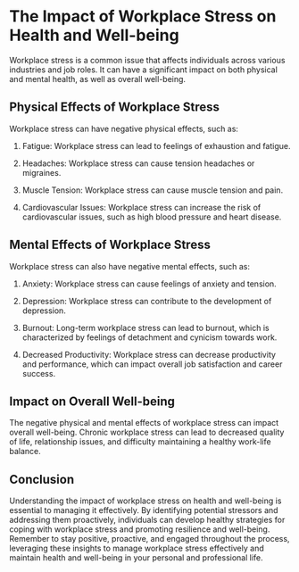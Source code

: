 The Impact of Workplace Stress on Health and Well-being
================================================================================

Workplace stress is a common issue that affects individuals across various industries and job roles. It can have a significant impact on both physical and mental health, as well as overall well-being.

Physical Effects of Workplace Stress
------------------------------------

Workplace stress can have negative physical effects, such as:

1. Fatigue: Workplace stress can lead to feelings of exhaustion and fatigue.

2. Headaches: Workplace stress can cause tension headaches or migraines.

3. Muscle Tension: Workplace stress can cause muscle tension and pain.

4. Cardiovascular Issues: Workplace stress can increase the risk of cardiovascular issues, such as high blood pressure and heart disease.

Mental Effects of Workplace Stress
----------------------------------

Workplace stress can also have negative mental effects, such as:

1. Anxiety: Workplace stress can cause feelings of anxiety and tension.

2. Depression: Workplace stress can contribute to the development of depression.

3. Burnout: Long-term workplace stress can lead to burnout, which is characterized by feelings of detachment and cynicism towards work.

4. Decreased Productivity: Workplace stress can decrease productivity and performance, which can impact overall job satisfaction and career success.

Impact on Overall Well-being
----------------------------

The negative physical and mental effects of workplace stress can impact overall well-being. Chronic workplace stress can lead to decreased quality of life, relationship issues, and difficulty maintaining a healthy work-life balance.

Conclusion
----------

Understanding the impact of workplace stress on health and well-being is essential to managing it effectively. By identifying potential stressors and addressing them proactively, individuals can develop healthy strategies for coping with workplace stress and promoting resilience and well-being. Remember to stay positive, proactive, and engaged throughout the process, leveraging these insights to manage workplace stress effectively and maintain health and well-being in your personal and professional life.
